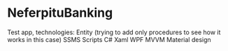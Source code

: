 # NeferpituBanking
Test app, technologies:
Entity (trying to add only procedures to see how it works in this case)
SSMS Scripts
C#
Xaml
WPF
MVVM
Material design

